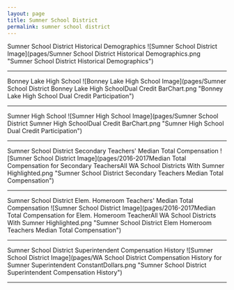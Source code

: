 ```yaml
---
layout: page
title: Sumner School District
permalink: sumner school district
---
```



Sumner School District Historical Demographics
![Sumner School District Image](pages/Sumner School District Historical Demographics.png "Sumner School District Historical Demographics")

___

Bonney Lake High School
![Bonney Lake High School Image](pages/Sumner School District Bonney Lake High SchoolDual Credit BarChart.png "Bonney Lake High School Dual Credit Participation")

___

Sumner High School
![Sumner High School Image](pages/Sumner School District Sumner High SchoolDual Credit BarChart.png "Sumner High School Dual Credit Participation")

___

Sumner School District Secondary Teachers' Median Total Compensation
![Sumner School District Image](pages/2016-2017Median Total Compensation for Secondary TeachersAll WA School Districts With Sumner Highlighted.png "Sumner School District Secondary Teachers Median Total Compensation")

___

Sumner School District Elem. Homeroom Teachers' Median Total Compensation
![Sumner School District Image](pages/2016-2017Median Total Compensation for Elem. Homeroom TeacherAll WA School Districts With Sumner Highlighted.png "Sumner School District Elem Homeroom Teachers Median Total Compensation")

___

Sumner School District Superintendent Compensation History
![Sumner School District Image](pages/WA School District Compensation History for Sumner Superintendent ConstantDollars.png "Sumner School District Superintendent Compensation History")

___

